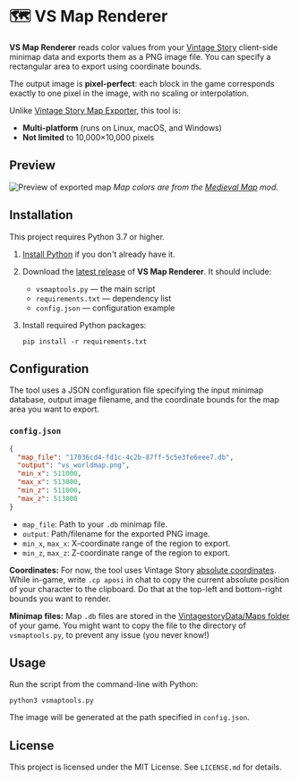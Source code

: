 # 🗺️ VS Map Renderer

**VS Map Renderer** reads color values from your [Vintage Story](https://www.vintagestory.at/) client-side minimap data and exports them as a PNG image file.   You can specify a rectangular area to export using coordinate bounds.

The output image is **pixel-perfect**: each block in the game corresponds exactly to one pixel in the image, with no scaling or interpolation.

Unlike [Vintage Story Map Exporter](https://mods.vintagestory.at/vsdbtopng), this tool is:
- **Multi-platform** (runs on Linux, macOS, and Windows)
- **Not limited** to 10,000×10,000 pixels

## Preview
![Preview of exported map](images/3k_3k_map.png)
*Map colors are from the [Medieval Map](https://mods.vintagestory.at/medievalmap) mod.*

## Installation
This project requires Python 3.7 or higher.

1. [Install Python](https://www.python.org/downloads/) if you don't already have it.

2. Download the [latest release](https://github.com/elliotfontaine/vsmaptools/releases/latest) of **VS Map Renderer**. It should include:
   * `vsmaptools.py` — the main script
   * `requirements.txt` — dependency list
   * `config.json` — configuration example

3. Install required Python packages:
   ```shell
   pip install -r requirements.txt
   ```

## Configuration
The tool uses a JSON configuration file specifying the input minimap database, output image filename, and the coordinate bounds for the map area you want to export.

### `config.json`
```json
{
  "map_file": "17036cd4-fd1c-4c2b-87ff-5c5e3fe6eee7.db",
  "output": "vs_worldmap.png",
  "min_x": 511000,
  "max_x": 513000,
  "min_z": 511000,
  "max_z": 513000
}
```
* `map_file`: Path to your `.db` minimap file.
* `output`: Path/filename for the exported PNG image.
* `min_x`, `max_x`: X-coordinate range of the region to export.
* `min_z`, `max_z`: Z-coordinate range of the region to export.

**Coordinates:** For now, the tool uses Vintage Story [absolute coordinates](https://wiki.vintagestory.at/Coordinates). While in-game, write `.cp aposi` in chat to copy the current absolute position of your character to the clipboard. Do that at the top-left and bottom-right bounds you want to render.

**Minimap files:** Map `.db` files are stored in the [VintagestoryData/Maps folder](https://wiki.vintagestory.at/VintagestoryData_folder) of your game. You might want to copy the file to the directory of `vsmaptools.py`, to prevent any issue (you never know!)

## Usage
Run the script from the command-line with Python:
```shell
python3 vsmaptools.py
```
The image will be generated at the path specified in `config.json`.

## License
This project is licensed under the MIT License. See `LICENSE.md` for details.